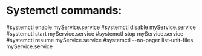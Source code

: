 # Systemctl commands:

#systemctl enable myService.service
#systemctl disable myService.service
#systemctl start myService.service
#systemctl stop myService.service
#systemctl resume myService.service
#systemctl --no-pager list-unit-files myService.service

